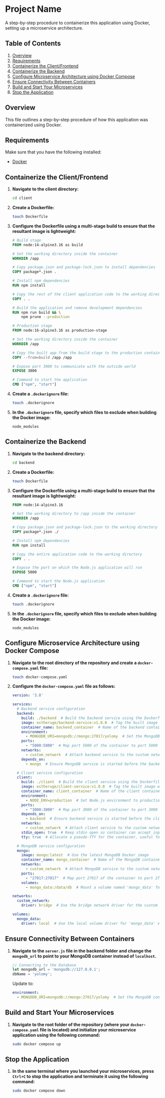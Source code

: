 # Project Name

A step-by-step procedure to containerize this application using Docker, setting up a microservice architecture.

## Table of Contents

1. [Overview](#overview)
2. [Requirements](#requirements)
3. [Containerize the Client/Frontend](#containerize-the-clientfrontend)
4. [Containerize the Backend](#containerize-the-backend)
5. [Configure Microservice Architecture using Docker Compose](#configure-microservice-architecture-using-docker-compose)
6. [Ensure Connectivity Between Containers](#ensure-connectivity-between-containers)
7. [Build and Start Your Microservices](#build-and-start-your-microservices)
8. [Stop the Application](#stop-the-application)

## Overview

This file outlines a step-by-step procedure of how this application was containerized using Docker.

## Requirements

Make sure that you have the following installed:
- [Docker](https://docs.docker.com/engine/install/)

## Containerize the Client/Frontend

1. **Navigate to the client directory:**

    ```bash
    cd client
    ```

2. **Create a Dockerfile:**

    ```bash
    touch Dockerfile
    ```

3. **Configure the Dockerfile using a multi-stage build to ensure that the resultant image is lightweight:**

    ```dockerfile
    # Build stage
    FROM node:14-alpine3.16 as build

    # Set the working directory inside the container
    WORKDIR /app

    # Copy package.json and package-lock.json to install dependencies
    COPY package*.json .

    # Install npm dependencies
    RUN npm install

    # Copy the rest of the client application code to the working directory
    COPY . .

    # Build the application and remove development dependencies
    RUN npm run build && \
        npm prune --production

    # Production stage
    FROM node:16-alpine3.16 as production-stage

    # Set the working directory inside the container
    WORKDIR /app

    # Copy the built app from the build stage to the production container
    COPY --from=build /app /app

    # Expose port 3000 to communicate with the outside world
    EXPOSE 3000

    # Command to start the application
    CMD ["npm", "start"]
    ```

4. **Create a `.dockerignore` file:**

    ```bash
    touch .dockerignore
    ```

5. **In the `.dockerignore` file, specify which files to exclude when building the Docker image:**

    ```plaintext
    node_modules
    ```

## Containerize the Backend

1. **Navigate to the backend directory:**

    ```bash
    cd backend
    ```

2. **Create a Dockerfile:**

    ```bash
    touch Dockerfile
    ```

3. **Configure the Dockerfile using a multi-stage build to ensure that the resultant image is lightweight:**

    ```dockerfile
    FROM node:14-alpine3.16

    # Set the working directory to /app inside the container
    WORKDIR /app

    # Copy package.json and package-lock.json to the working directory
    COPY package*.json ./

    # Install npm dependencies
    RUN npm install

    # Copy the entire application code to the working directory
    COPY . .

    # Expose the port on which the Node.js application will run
    EXPOSE 5000

    # Command to start the Node.js application
    CMD ["npm", "start"]
    ```

4. **Create a `.dockerignore` file:**

    ```bash
    touch .dockerignore
    ```

5. **In the `.dockerignore` file, specify which files to exclude when building the Docker image:**

    ```plaintext
    node_modules
    ```

## Configure Microservice Architecture using Docker Compose

1. **Navigate to the root directory of the repository and create a `docker-compose.yaml` file:**

    ```bash
    touch docker-compose.yaml
    ```

2. **Configure the `docker-compose.yaml` file as follows:**

    ```yaml
    version: '3.8'

    services:
      # Backend service configuration
      backend:
        build: ./backend  # Build the backend service using the Dockerfile in the ./backend directory
        image: estheruge/backend-service:v1.0.0  # Tag the built image with a specific version
        container_name: backend_container  # Name of the backend container
        environment:
          - MONGODB_URI=mongodb://mongo:27017/yolomy  # Set the MongoDB connection URI for the backend
        ports:
          - "5000:5000"  # Map port 5000 of the container to port 5000 on the host
        networks:
          - custom_network  # Attach backend service to the custom network
        depends_on:
          - mongo  # Ensure MongoDB service is started before the backend service

      # Client service configuration
      client:
        build: ./client  # Build the client service using the Dockerfile in the ./client directory
        image: estheruge/client-service:v1.0.0  # Tag the built image with a specific version
        container_name: client_container  # Name of the client container
        environment:
          - NODE_ENV=production  # Set Node.js environment to production
        ports:
          - "3000:3000"  # Map port 3000 of the container to port 3000 on the host
        depends_on:
          - backend  # Ensure backend service is started before the client service
        networks:
          - custom_network  # Attach client service to the custom network
        stdin_open: true  # Keep stdin open so container can accept input
        tty: true  # Allocate a pseudo-TTY for the container, useful for debugging

      # MongoDB service configuration
      mongo:
        image: mongo:latest  # Use the latest MongoDB Docker image
        container_name: mongo_container  # Name of the MongoDB container
        networks:
          - custom_network  # Attach MongoDB service to the custom network
        ports:
          - "27017:27017"  # Map port 27017 of the container to port 27017 on the host
        volumes:
          - mongo_data:/data/db  # Mount a volume named 'mongo_data' for MongoDB data persistence

    networks:
      custom_network:
        driver: bridge  # Use the bridge network driver for the custom network

    volumes:
      mongo_data:
        driver: local  # Use the local volume driver for 'mongo_data' volume
    ```

## Ensure Connectivity Between Containers

1. **Navigate to the `server.js` file in the backend folder and change the `mongodb_url` to point to your MongoDB container instead of `localhost`.**

    ```javascript
    // Connecting to the Database
    let mongodb_url = 'mongodb://127.0.0.1';
    dbName = 'yolomy';
    ```

    Update to:

    ```yaml
    environment:
      - MONGODB_URI=mongodb://mongo:27017/yolomy  # Set the MongoDB connection URI for the backend
    ```

## Build and Start Your Microservices

1. **Navigate to the root folder of the repository (where your `docker-compose.yaml` file is located) and initialize your microservice application using the following command:**

    ```bash
    sudo docker compose up
    ```

## Stop the Application

1. **In the same terminal where you launched your microservices, press `Ctrl+C` to stop the application and terminate it using the following command:**

    ```bash
    sudo docker compose down
    ```

